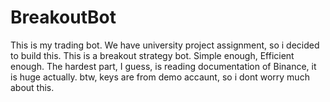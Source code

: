 # BreakoutBot
This is my trading bot. We have university project assignment, so i decided to build this. This is a breakout strategy bot. Simple enough, Efficient enough. 
The hardest part, I guess, is reading documentation of Binance, it is huge actually.
btw, keys are from demo accaunt, so i dont worry much about this.
